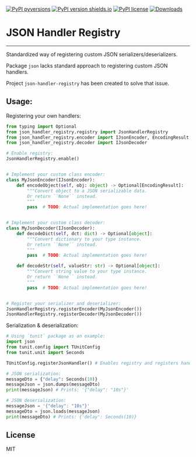 [![PyPI pyversions](https://img.shields.io/pypi/pyversions/json-handler-registry.svg)](https://pypi.python.org/pypi/json-handler-registry)
[![PyPI version shields.io](https://img.shields.io/pypi/v/json-handler-registry.svg)](https://pypi.python.org/pypi/json-handler-registry)
[![PyPI license](https://img.shields.io/pypi/l/json-handler-registry.svg)](https://pypi.python.org/pypi/json-handler-registry)
[![Downloads](https://static.pepy.tech/badge/json-handler-registry)](https://pepy.tech/project/json-handler-registry)

# JSON Handler Registry
---
Standardized way of registering custom JSON serializers/deserializers.

Package `json` lacks standard approach to registering custom JSON handlers.

Project `json-handler-registry` has been created to solve that issue.

## Usage:

Registering your own handlers:

```python
from typing import Optional
from json_handler_registry.registry import JsonHandlerRegistry
from json_handler_registry.encoder import IJsonEncoder, EncodingResult
from json_handler_registry.decoder import IJsonDecoder

# Enable registry:
JsonHandlerRegistry.enable()


# Implement your custom class encoder:
class MyJsonEncoder(IJsonEncoder):
    def encodeObject(self, obj: object) -> Optional[EncodingResult]:
        """Convert object to a JSON serializable data.
        Or return ``None`` instead.
        """
        pass  # TODO: Actual implementation goes here!


# Implement your custom class decoder:
class MyJsonDecoder(IJsonDecoder):
    def decodeDict(self, dct: dict) -> Optional[object]:
        """Convert dictionary to your type instance.
        Or return ``None`` instead.
        """
        pass  # TODO: Actual implementation goes here!

    def decodeStr(self, valueStr: str) -> Optional[object]:
        """Convert string value to your type instance.
        Or return ``None`` instead.
        """
        pass  # TODO: Actual implementation goes here!


# Register your serializer and deserializer:
JsonHandlerRegistry.registerEncoder(MyJsonEncoder())
JsonHandlerRegistry.registerDecoder(MyJsonDecoder())
```

Serialization & deserialization:
```python
# Using `tunit` package as an example:
import json
from tunit.config import TUnitConfig
from tunit.unit import Seconds

TUnitConfig.registerJsonHandler() # Enables registry and registers handlers.

# JSON serialization:
messageDto = {"delay": Seconds(10)}
messageJson = json.dumps(messageDto)
print(messageJson) # Prints: '{"delay": "10s"}'

# JSON deserialization:
messageJson = '{"delay": "10s"}'
messageDto = json.loads(messageJson)
print(messageDto) # Prints: {'delay': Seconds(10)}
```

## License
MIT
